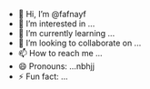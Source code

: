 - 👋 Hi, I’m @fafnayf
- 👀 I’m interested in ...
- 🌱 I’m currently learning ...
- 💞️ I’m looking to collaborate on ...
- 📫 How to reach me ...
- 😄 Pronouns: ...nbhjj
- ⚡ Fun fact: ...


